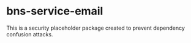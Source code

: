 # bns-service-email

This is a security placeholder package created to prevent dependency confusion attacks.